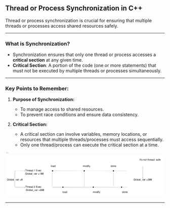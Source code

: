## Thread or Process Synchronization in C++

Thread or process synchronization is crucial for ensuring that multiple threads or processes access shared resources safely.

---

### What is Synchronization?

- Synchronization ensures that only one thread or process accesses a **critical section** at any given time.
- **Critical Section**: A portion of the code (one or more statements) that must not be executed by multiple threads or processes simultaneously.

---

### Key Points to Remember:

1. **Purpose of Synchronization:**
   - To manage access to shared resources.
   - To prevent race conditions and ensure data consistency.

2. **Critical Section:**
   - A critical section can involve variables, memory locations, or resources that multiple threads/processes must access sequentially.
   - Only one thread/process can execute the critical section at a time.


![alt text](image.png)

---